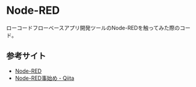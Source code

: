 # Node-RED

ローコードフローベースアプリ開発ツールのNode-REDを触ってみた際のコード。

## 参考サイト

- [Node-RED](https://nodered.org/)
- [Node-RED事始め - Qiita](https://qiita.com/joeartsea/items/93e8483a31292067c654)
